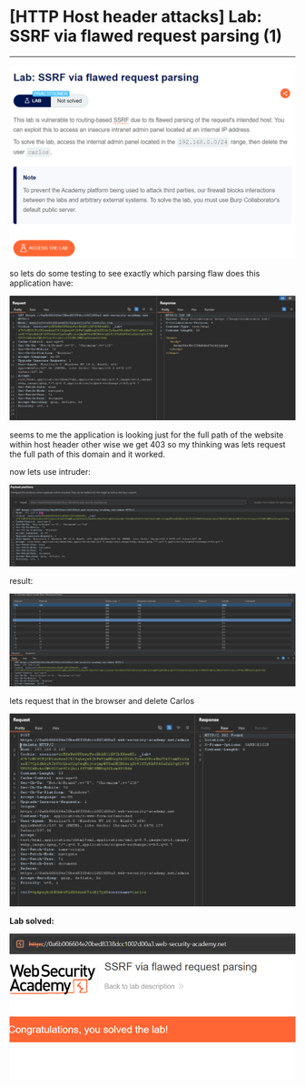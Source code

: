 # [HTTP Host header attacks] Lab: SSRF via flawed request parsing (1)

---

![Untitled](%5BHTTP%20Host%20header%20attacks%5D%20Lab%20SSRF%20via%20flawed%20req%2018271268566648518ca1be3a4d3df950/Untitled.png)

so lets do some testing to see exactly which parsing flaw does this application have: 

![Untitled](%5BHTTP%20Host%20header%20attacks%5D%20Lab%20SSRF%20via%20flawed%20req%2018271268566648518ca1be3a4d3df950/Untitled%201.png)

seems to me the application is looking just for the full path of the website within host header other wise we get 403 so my thinking was lets request the full path of this domain and it worked. 

now lets use intruder: 

![Untitled](%5BHTTP%20Host%20header%20attacks%5D%20Lab%20SSRF%20via%20flawed%20req%2018271268566648518ca1be3a4d3df950/Untitled%202.png)

result: 

![Untitled](%5BHTTP%20Host%20header%20attacks%5D%20Lab%20SSRF%20via%20flawed%20req%2018271268566648518ca1be3a4d3df950/Untitled%203.png)

lets request that in the browser and delete Carlos 

![Untitled](%5BHTTP%20Host%20header%20attacks%5D%20Lab%20SSRF%20via%20flawed%20req%2018271268566648518ca1be3a4d3df950/Untitled%204.png)

**Lab solved:** 

![Untitled](%5BHTTP%20Host%20header%20attacks%5D%20Lab%20SSRF%20via%20flawed%20req%2018271268566648518ca1be3a4d3df950/Untitled%205.png)